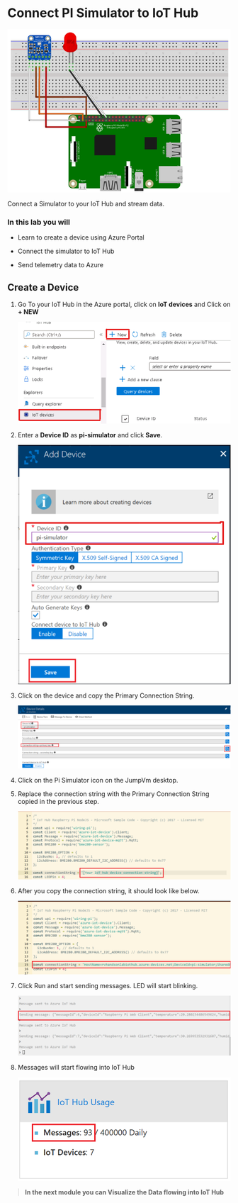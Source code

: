 # Connect PI Simulator to IoT Hub

![IoT Hub](images/pi_simulator.png)

Connect a Simulator to your IoT Hub and stream data. 

### In this lab you will

* Learn to create a device using Azure Portal

* Connect the simulator to IoT Hub

* Send telemetry data to Azure

## Create a Device

1. Go To your IoT Hub in the Azure portal, click on **IoT devices** and Click on **+ NEW**

   ![Resource Group](images/new.png)

1. Enter a **Device ID** as **pi-simulator** and click **Save**. 

   ![Resource Group](images/new1.png)

1. Click on the device and copy the Primary Connection String. 

   ![Resource Group](images/connection-string.png)

1. Click on the Pi Simulator icon on the JumpVm desktop.  

1. Replace the connection string with the Primary Connection String copied in the previous step.

   ![Resource Group](images/pi_connection_string_before.png)

1. After you copy the connection string, it should look like below.

   ![Resource Group](images/pi_connection_string_after.png)

1. Click Run and start sending messages. LED will start blinking.

   ![Resource Group](images/pi_message.png)

1. Messages will start flowing into IoT Hub

   ![Resource Group](images/iothub_messages.png)

> **In the next module you can Visualize the Data flowing into IoT Hub**
